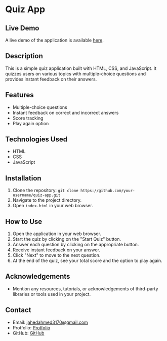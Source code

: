 # Quiz App

## Live Demo
A live demo of the application is available [here](https://quiz-app-ebon-delta.vercel.app/).

## Description
This is a simple quiz application built with HTML, CSS, and JavaScript. It quizzes users on various topics with multiple-choice questions and provides instant feedback on their answers.


## Features
- Multiple-choice questions
- Instant feedback on correct and incorrect answers
- Score tracking
- Play again option

## Technologies Used
- HTML
- CSS
- JavaScript

## Installation
1. Clone the repository: `git clone https://github.com/your-username/quiz-app.git`
2. Navigate to the project directory.
3. Open `index.html` in your web browser.

## How to Use
1. Open the application in your web browser.
2. Start the quiz by clicking on the "Start Quiz" button.
3. Answer each question by clicking on the appropriate button.
4. Receive instant feedback on your answer.
5. Click "Next" to move to the next question.
6. At the end of the quiz, see your total score and the option to play again.


## Acknowledgements
- Mention any resources, tutorials, or acknowledgements of third-party libraries or tools used in your project.

## Contact
- Email: jahedahmed3170@gmail.com
- Protfolio: [Protfolio](https://jahedahmed-portfolio.netlify.app/)
- GitHub: [GitHub](https://github.com/jahedripon9)
